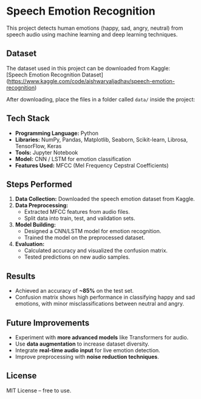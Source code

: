 # Speech Emotion Recognition

This project detects human emotions (happy, sad, angry, neutral) from speech audio using machine learning and deep learning techniques.

## Dataset
The dataset used in this project can be downloaded from Kaggle:  
[Speech Emotion Recognition Dataset]
(https://www.kaggle.com/code/aishwaryaljadhav/speech-emotion-recognition)

After downloading, place the files in a folder called `data/` inside the project:

## Tech Stack
- **Programming Language:** Python  
- **Libraries:** NumPy, Pandas, Matplotlib, Seaborn, Scikit-learn, Librosa, TensorFlow, Keras  
- **Tools:** Jupyter Notebook  
- **Model:** CNN / LSTM for emotion classification  
- **Features Used:** MFCC (Mel Frequency Cepstral Coefficients)

## Steps Performed
1. **Data Collection:** Downloaded the speech emotion dataset from Kaggle.  
2. **Data Preprocessing:**  
   - Extracted MFCC features from audio files.  
   - Split data into train, test, and validation sets.  
3. **Model Building:**  
   - Designed a CNN/LSTM model for emotion recognition.  
   - Trained the model on the preprocessed dataset.  
4. **Evaluation:**  
   - Calculated accuracy and visualized the confusion matrix.  
   - Tested predictions on new audio samples.

## Results
- Achieved an accuracy of **~85%** on the test set.  
- Confusion matrix shows high performance in classifying happy and sad emotions, with minor misclassifications between neutral and angry.

## Future Improvements
- Experiment with **more advanced models** like Transformers for audio.  
- Use **data augmentation** to increase dataset diversity.  
- Integrate **real-time audio input** for live emotion detection.  
- Improve preprocessing with **noise reduction techniques**.

## License
MIT License – free to use.

